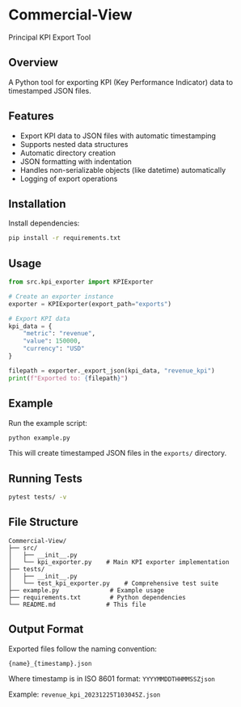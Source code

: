 # Commercial-View
Principal KPI Export Tool

## Overview
A Python tool for exporting KPI (Key Performance Indicator) data to timestamped JSON files.

## Features
- Export KPI data to JSON files with automatic timestamping
- Supports nested data structures
- Automatic directory creation
- JSON formatting with indentation
- Handles non-serializable objects (like datetime) automatically
- Logging of export operations

## Installation

Install dependencies:
```bash
pip install -r requirements.txt
```

## Usage

```python
from src.kpi_exporter import KPIExporter

# Create an exporter instance
exporter = KPIExporter(export_path="exports")

# Export KPI data
kpi_data = {
    "metric": "revenue",
    "value": 150000,
    "currency": "USD"
}

filepath = exporter._export_json(kpi_data, "revenue_kpi")
print(f"Exported to: {filepath}")
```

## Example

Run the example script:
```bash
python example.py
```

This will create timestamped JSON files in the `exports/` directory.

## Running Tests

```bash
pytest tests/ -v
```

## File Structure

```
Commercial-View/
├── src/
│   ├── __init__.py
│   └── kpi_exporter.py    # Main KPI exporter implementation
├── tests/
│   ├── __init__.py
│   └── test_kpi_exporter.py    # Comprehensive test suite
├── example.py              # Example usage
├── requirements.txt        # Python dependencies
└── README.md              # This file
```

## Output Format

Exported files follow the naming convention:
```
{name}_{timestamp}.json
```

Where timestamp is in ISO 8601 format: `YYYYMMDDTHHMMSSZjson`

Example: `revenue_kpi_20231225T103045Z.json`

